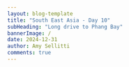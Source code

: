 ```yaml
---
layout: blog-template
title: "South East Asia - Day 10"
subHeading: "Long drive to Phang Bay"
bannerImage: /
date: 2024-12-31
author: Amy Sellitti
comments: true
---
```

